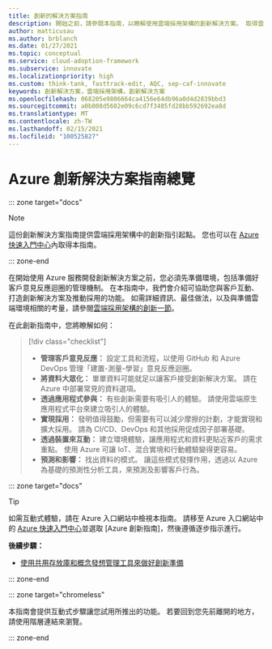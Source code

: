 ```yaml
---
title: 創新的解決方案指南
description: 開始之前，請參閱本指南，以瞭解使用雲端採用架構的創新解決方案。 取得雲端創新，以協助與客戶互動並促進採用。
author: matticusau
ms.author: brblanch
ms.date: 01/27/2021
ms.topic: conceptual
ms.service: cloud-adoption-framework
ms.subservice: innovate
ms.localizationpriority: high
ms.custom: think-tank, fasttrack-edit, AQC, sep-caf-innovate
keywords: 創新解決方案，雲端採用架構，創新解決方案
ms.openlocfilehash: 068205e9806664ca4156e64db96a0d4d2839bbd3
ms.sourcegitcommit: a0b808d5602e09c6cd7f3485fd28bb592692ea8d
ms.translationtype: MT
ms.contentlocale: zh-TW
ms.lasthandoff: 02/15/2021
ms.locfileid: "100525827"
---
```

# <a name="azure-innovative-solutions-guide-overview"></a>Azure 創新解決方案指南總覽

::: zone target="docs"

> [!NOTE]
> 這份創新解決方案指南提供雲端採用架構中的創新指引起點。 您也可以在 [Azure 快速入門中心](https://portal.azure.com/?feature.quickstart=true#blade/Microsoft_Azure_Resources/QuickstartCenterBlade)內取得本指南。

::: zone-end

在開始使用 Azure 服務開發創新解決方案之前，您必須先準備環境，包括準備好客戶意見反應迴圈的管理機制。 在本指南中，我們會介紹可協助您與客戶互動、打造創新解決方案及推動採用的功能。 如需詳細資訊、最佳做法，以及與準備雲端環境相關的考量，請參閱[雲端採用架構的創新一節](../index.md)。

在此創新指南中，您將瞭解如何：

> [!div class="checklist"]
>
> - **管理客戶意見反應：** 設定工具和流程，以使用 GitHub 和 Azure DevOps 管理「建置-測量-學習」意見反應迴圈。
> - **將資料大眾化：** 單單資料可能就足以讓客戶接受創新解決方案。 請在 Azure 中部署常見的資料選項。
> - **透過應用程式參與：** 有些創新需要有吸引人的體驗。 請使用雲端原生應用程式平台來建立吸引人的體驗。
> - **實現採用：** 發明值得鼓勵，但需要有可以減少摩擦的計劃，才能實現和擴大採用。 請為 CI/CD、DevOps 和其他採用促成因子部署基礎。
> - **透過裝置來互動：** 建立環境體驗，讓應用程式和資料更貼近客戶的需求重點。 使用 Azure 可讓 IoT、混合實境和行動體驗變得更容易。
> - **預測和影響：** 找出資料的模式。 讓這些模式發揮作用，透過以 Azure 為基礎的預測性分析工具，來預測及影響客戶行為。

::: zone target="docs"

> [!TIP]
> 如需互動式體驗，請在 Azure 入口網站中檢視本指南。 請移至 Azure 入口網站中的 [Azure 快速入門中心](https://portal.azure.com/?feature.quickstart=true#blade/Microsoft_Azure_Resources/QuickstartCenterBlade)並選取 [Azure 創新指南]，然後遵循逐步指示進行。

**後續步驟：**

- [使用共用存放庫和概念發想管理工具來做好創新準備](./adoption.md)

::: zone-end

::: zone target="chromeless"

本指南會提供互動式步驟讓您試用所推出的功能。 若要回到您先前離開的地方，請使用階層連結來瀏覽。

::: zone-end
